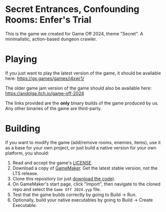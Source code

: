 # Secret Entrances, Confounding Rooms: Enfer's Trial

This is the game we created for Game Off 2024, theme "Secret". A minimalistic, action-based dungeon crawler.

# Playing

If you just want to play the latest version of the game, it should be available here: https://gx.games/games/i4xwr1/

The older game jam version of the game should also be available here: https://andolga.itch.io/game-off-2024

The links provided are the **only** binary builds of the game produced by us. Any other binaries of the game are third-party.

# Building

If you want to modify the game (add/remove rooms, enemies, items), use it as a base for your own project, or just build a native version for your own platform, you should:

1. Read and accept the game's [LICENSE](LICENSE.md).
2. Download a copy of [GameMaker](https://gamemaker.io/en/download). Get the latest stable version, not the LTS release.
3. Clone this repository (or just [download the code](https://github.com/andOlga/game-off-2024/archive/refs/heads/master.zip)).
4. On GameMaker's start page, click "Import", then navigate to the cloned repo and select the `Game Off 2024.yyp` file.
5. Test that the game builds correctly by going to Build -> Run.
6. Optionally, build your native executables by going to Build -> Create Executable.
